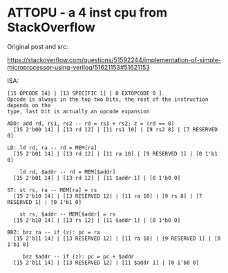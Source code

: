 # ATTOPU - a 4 inst cpu from StackOverflow

Original post and src:

https://stackoverflow.com/questions/51592244/implementation-of-simple-microprocessor-using-verilog/51621153#51621153

ISA:

```
[15 OPCODE 14] | [13 SPECIFIC 1] [ 0 EXTOPCODE 0 ]
Opcode is always in the top two bits, the rest of the instruction depends on the
type, last bit is actually an opcode expansion

ADD: add rd, rs1, rs2 -- rd = rs1 + rs2; z = (rd == 0)
  [15 2'b00 14] | [13 rd 12] | [11 rs1 10] | [9 rs2 8] | [7 RESERVED 0]

LD: ld rd, ra -- rd = MEM[ra]
  [15 2'b01 14] | [13 rd 12] | [11 ra 10] | [9 RESERVED 1] | [0 1'b1 0]

    ld rd, $addr -- rd = MEM[$addr]
  [15 2'b01 14] | [13 rd 12] | [11 $addr 1] | [0 1'b0 0]

ST: st rs, ra -- MEM[ra] = rs
  [15 2'b10 14] | [13 RESERVED 12] | [11 ra 10] | [9 rs 8] | [7 RESERVED 1] | [0 1'b1 0]

    st rs, $addr -- MEM[$addr] = rs
  [15 2'b10 14] | [13 rs 12] | [11 $addr 1] | [0 1'b0 0]

BRZ: brz ra -- if (z): pc = ra
  [15 2'b11 14] | [13 RESERVED 12] | [11 ra 10] | [9 RESERVED 1] | [0 1'b1 0]

     brz $addr -- if (z): pc = pc + $addr
  [15 2'b11 14] | [13 RESERVED 12] | [11 $addr 1] | [0 1'b0 0]
```
